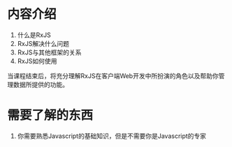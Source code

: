 

# 内容介绍
1. 什么是RxJS
2. RxJS解决什么问题
3. RxJS与其他框架的关系
4. RxJS如何使用

当课程结束后，将充分理解RxJS在客户端Web开发中所扮演的角色以及帮助你管理数据所提供的功能。

# 需要了解的东西
1. 你需要熟悉Javascript的基础知识，但是不需要你是Javascript的专家